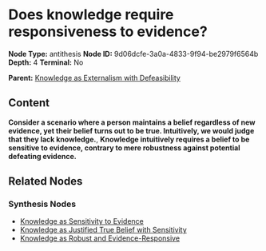 # Does knowledge require responsiveness to evidence?

**Node Type:** antithesis
**Node ID:** 9d06dcfe-3a0a-4833-9f94-be2979f6564b
**Depth:** 4
**Terminal:** No

**Parent:** [Knowledge as Externalism with Defeasibility](knowledge-as-externalism-with-defeasibility-synthesis-00a8ce1b-fc5c-46d1-a584-6465105391fc.md)

## Content

**Consider a scenario where a person maintains a belief regardless of new evidence, yet their belief turns out to be true. Intuitively, we would judge that they lack knowledge.**, **Knowledge intuitively requires a belief to be sensitive to evidence, contrary to mere robustness against potential defeating evidence.**

## Related Nodes

### Synthesis Nodes

- [Knowledge as Sensitivity to Evidence](knowledge-as-sensitivity-to-evidence-synthesis-74ecf463-94f8-41f8-a1c3-27fc6eb8c3c6.md)
- [Knowledge as Justified True Belief with Sensitivity](knowledge-as-justified-true-belief-with-sensitivity-synthesis-ccc2f6c6-47a4-41bd-b286-31751c4cdb9c.md)
- [Knowledge as Robust and Evidence-Responsive](knowledge-as-robust-and-evidence-responsive-synthesis-3f664c7c-d0b9-4270-aaaa-c2f277bdf414.md)
